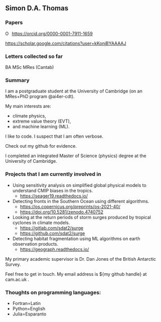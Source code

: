 ## Simon D.A. Thomas

### Papers

<div itemscope itemtype="https://schema.org/Person"><a itemprop="sameAs" content="https://orcid.org/0000-0001-7911-1659" href="https://orcid.org/0000-0001-7911-1659" target="orcid.widget" rel="me noopener noreferrer" style="vertical-align:top;"><img src="https://orcid.org/sites/default/files/images/orcid_16x16.png" style="width:1em;margin-right:.5em;" alt="ORCID iD icon">https://orcid.org/0000-0001-7911-1659</a></div>

<https://scholar.google.com/citations?user=kKonjBYAAAAJ>

### Letters collected so far

BA MSc MRes (Cantab)

### Summary

I am a postgraduate student at the University of Cambridge (on an MRes+PhD program @ai4er-cdt).

My main interests are:

 - climate physics, 
 - extreme value theory (EVT), 
 - and machine learning (ML).

I like to code. I suspect that I am often verbose.

Check out my github for evidence.

I completed an integrated Master of Science (physics) degree at the University of Cambridge.

### Projects that I am currently involved in

 - Using sensitivity analysis on simplified global physical models to understand CMIP biases in the tropics.
   - <https://seager19.readthedocs.io/> 
 - Detecting fronts in the Southern Ocean using different algorithms.
   - <https://os.copernicus.org/preprints/os-2021-40/>
   - <https://doi.org/10.5281/zenodo.4740752>
 - Looking at the return periods of storm surges produced by tropical cyclones in climate models.
   - <https://gitlab.com/sdat2/surge>
   - <https://github.com/sdat2/surge>
 - Detecting habitat fragmentation using ML algorithms on earth observation products.
   - <https://geograph.readthedocs.io/> 
 
My primary academic supervisor is Dr. Dan Jones of the British Antarctic Survey.

Feel free to get in touch. My email address is ${my github handle} at cam.ac.uk .

### Thoughts on programming languages:

- Fortran=Latin
- Python=English
- Julia=Esparanto
